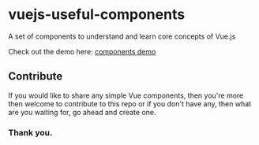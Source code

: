 # vuejs-useful-components
A set of components to understand and learn core concepts of Vue.js

Check out the demo here: [components demo](https://varunpvp.github.io/vuejs-useful-components/)

## Contribute
If you would like to share any simple Vue components, then you're more then welcome to contribute to this repo or if you don't have any, then what are you waiting for, go ahead and create one.

### Thank you.
